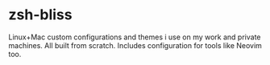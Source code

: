 # zsh-bliss
Linux+Mac custom configurations and themes i use on my work and private machines. All built from scratch. Includes configuration for tools like Neovim too.
